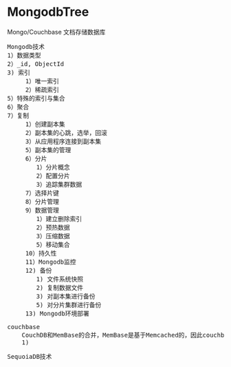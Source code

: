 # MongodbTree
Mongo/Couchbase 文档存储数据库

<pre>
Mongodb技术
1）数据类型
2）_id, ObjectId
3) 索引
     1）唯一索引
     2）稀疏索引
5）特殊的索引与集合
6）聚合
7）复制
     1）创建副本集
     2）副本集的心跳，选举，回滚
     3）从应用程序连接到副本集
     5）副本集的管理
     6）分片
        1）分片概念
        2）配置分片
        3）追踪集群数据
     7）选择片键
     8）分片管理
     9）数据管理
        1）建立删除索引
        2）预热数据
        3）压缩数据
        5）移动集合
     10）持久性
     11）Mongodb监控
     12) 备份
        1) 文件系统快照
        2) 复制数据文件
        3) 对副本集进行备份
        5) 对分片集群进行备份
     13) Mongodb环境部署
</pre>

<pre>
couchbase
    CouchDB和MemBase的合并，MemBase是基于Memcached的，因此couchbase结合了couchbase的简单可靠和memcached的高性能，以及membase的可扩展性
    1)
</pre>

<pre>
SequoiaDB技术
</pre>

